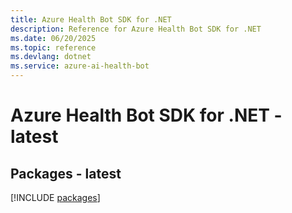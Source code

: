 ```yaml
---
title: Azure Health Bot SDK for .NET
description: Reference for Azure Health Bot SDK for .NET
ms.date: 06/20/2025
ms.topic: reference
ms.devlang: dotnet
ms.service: azure-ai-health-bot
---
```

# Azure Health Bot SDK for .NET - latest
## Packages - latest
[!INCLUDE [packages](health-bot-index.md)]